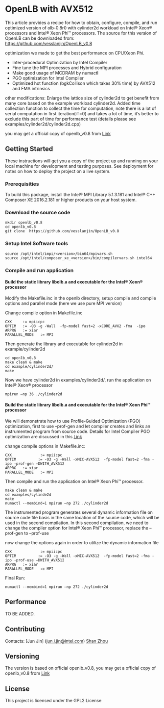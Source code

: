 # OpenLB with AVX512

This article provides a recipe for how to obtain, configure, compile, and run optimized version of olb-0.8r0 with cylinder2d workload on Intel® Xeon® processors and Intel® Xeon Phi™ processors.
The source for this version of OpenLB can be downloaded from: https://github.com/vesslanjin/OpenLB_v0.8

optimization we made to get the best performance on CPU/Xeon Phi.

* Inter-procedural Optimization by Intel Compiler 
* Fine tune the MPI processes and Hybrid configuration
* Make good usage of MCDRAM by numactl 
* PGO optimization for Intel Compiler
* Optimized hot function (bgkCollison which takes 30% time) by AVX512 and FMA intrinsics

other modifications:
Enlarge the lattice size of cylinder2d to get benefit from many core based on the example workload cylinder2d. 
Added time collection function to collect the time for computation, note there is a lot of serial computation in first iteration(iT=0) and takes a lot of time, it’s better to exclude this part of time for performance test (details please see examples/cylinder2d/cylinder2d.cpp)

you may get a official copy of openlb_v0.8 from [Link](http://www.optilb.com/openlb/wp-content/uploads/2013/11/olb-0.8r0.tgz)

## Getting Started

These instructions will get you a copy of the project up and running on your local machine for development and testing purposes. See deployment for notes on how to deploy the project on a live system.

### Prerequisities

To build this package, install the Intel® MPI Library 5.1.3.181 and Intel® C++ Composer XE 2016.2.181 or higher products on your host system.  

### Download the source code

```
mkdir openlb_v0.8
cd openlb_v0.8
git clone  https://github.com/vesslanjin/OpenLB_v0.8
```

### Setup Intel Software tools
```
source /opt/intel/impi/<version>/bin64/mpivars.sh
source /opt/intel/composer_xe_<version>/bin/compilervars.sh intel64
```

### Compile and run application

#### Build the static library libolb.a and executable for the Intel® Xeon® processor

Modify the Makefile.inc in the openlb directory, setup compile and compile options and parallel mode (here we use pure MPI version)

Change compile option in Makefile.inc
```
CXX     := mpiicpc
OPTIM   := -O3 -g -Wall  -fp-model fast=2 -xCORE_AVX2 -fma  -ipo
ARPRG   := xiar
PARALLEL_MODE   := MPI

```

Then generate the library and executable for cylinder2d in example/cylinder2d
```
cd openlb_v0.8
make clean & make
cd example/cylinder2d/
make
```

Now we have cylinder2d in examples/cylinder2d/, run the application on Intel® Xeon® processor
```
mpirun –np 36 ./cylinder2d
```

#### Build the static library libolb.a and executable for the Intel® Xeon Phi™ processor

We will demonstrate how to use Profile-Guided Optimization (PGO) optimization, first to use –prof-gen and let compiler creates and links an instrumented program from source code. Details for Intel Compiler PGO optimization are discussed in this [Link](https://software.intel.com/en-us/node/512789)

change compile options in Makefile.inc:

```
CXX             := mpiicpc
OPTIM          := -O3 -g -Wall -xMIC-AVX512  -fp-model fast=2 -fma -ipo -prof-gen –DWITH_AVX512
ARPRG   := xiar
PARALLEL_MODE   := MPI
```

Then compile and run the application on Intel® Xeon Phi™ processor.

```
make clean & make
cd examples/cylinde2d
make
numactl --membind=1 mpirun –np 272 ./cylinder2d
```

The instrumented program generates several dynamic information file on source code file basis in the same location of the source code, which will be used in the second compilation. In this second compilation, we need to change the compiler option for Intel® Xeon Phi™ processor, replace the –prof-gen to –prof-use

now change the options again in order to utilize the dynamic information file
```
CXX             := mpiicpc
OPTIM          := -O3 -g -Wall -xMIC-AVX512  -fp-model fast=2 -fma -ipo -prof-use –DWITH_AVX512
ARPRG   := xiar
PARALLEL_MODE   := MPI
```

Final Run:
```
numactl --membind=1 mpirun –np 272 ./cylinder2d
```


## Performance

TO BE ADDED. 


## Contributing

Contacts:
[Jun Jin] (jun.i.jin@intel.com)
[Shan Zhou](shan.zhou@intel.com)

## Versioning

The version is based on official openlb_v0.8, you may get a official copy of openlb_v0.8 from [Link](http://www.optilb.com/openlb/wp-content/uploads/2013/11/olb-0.8r0.tgz)



## License

This project is licensed under the GPL2 License



